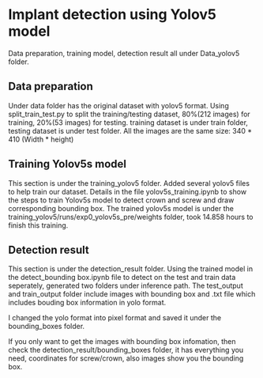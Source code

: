 # Implant detection using Yolov5 model
Data preparation, training model, detection result all under Data_yolov5 folder.

## Data preparation
Under data folder has the original dataset with yolov5 format. Using split_train_test.py to split the training/testing dataset, 80%(212 images) for training, 20%(53 images) for testing.
training dataset is under train folder, testing dataset is under test folder. All the images are the same size: 340 * 410 (Width * height)

## Training Yolov5s model
This section is under the training_yolov5 folder.
Added several yolov5 files to help train our dataset. 
Details in the file yolov5s_training.ipynb to show the steps to train Yolov5s model to detect crown and screw and draw corresponding bounding box. The trained yolov5s model is under the training_yolov5/runs/exp0_yolov5s_pre/weights folder, took 14.858 hours to finish this training.

## Detection result
This section is under the detection_result folder.
Using the trained model in the detect_bounding box.ipynb file to detect on the test and train data seperately, generated two folders under inference path. The test_output and train_output folder include images with bounding box and .txt file which includes bouding box information in yolo format.

I changed the yolo format into pixel format and saved it under the bounding_boxes folder. 

If you only want to get the images with bounding box infomation, then check the detection_result/bounding_boxes folder, it has everything you need, coordinates for screw/crown, also images show you the bounding box.


